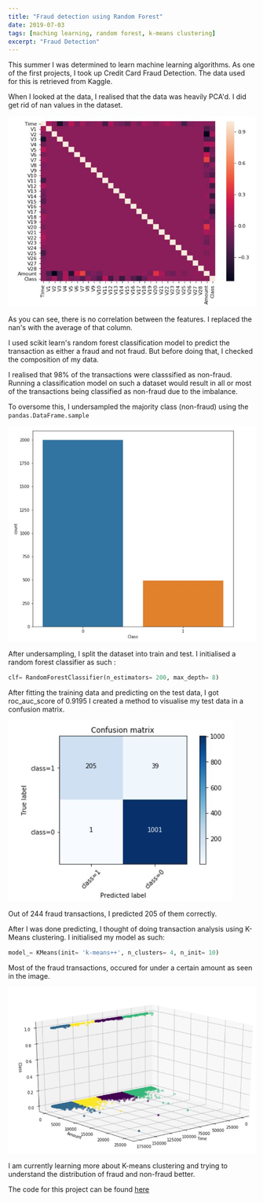 ```yaml
---
title: "Fraud detection using Random Forest"
date: 2019-07-03
tags: [maching learning, random forest, k-means clustering]
excerpt: "Fraud Detection"
---
```


This summer I was determined to learn machine learning algorithms. As one of the first projects, I took up Credit Card Fraud Detection.
The data used for this is retrieved from Kaggle.

When I looked at the data, I realised that the data was heavily PCA'd. I did get rid of nan values in the dataset.

![PCA'd dataset](/images/pca.JPG)

As you can see, there is no correlation between the features. I replaced the nan's with the average of that column.

I used scikit learn's random forest classification model to predict the transaction as either a fraud and not fraud. But before doing that, I checked the composition of my data.

I realised that 98% of the transactions were classsified as non-fraud. Running a classification model on such a dataset would result in all or most of the transactions being classified as non-fraud due to the imbalance.

To oversome this, I undersampled the majority class (non-fraud) using the `pandas.DataFrame.sample`

![Resampled Dataset](/images/resample.JPG)

After undersampling, I split the dataset into train and test. I initialised a random forest classifier  as such : 

```python
clf= RandomForestClassifier(n_estimators= 200, max_depth= 8)
```

After fitting the training data and predicting on the test data, I got roc_auc_score of 0.9195
I created a method to visualise my test data in a confusion matrix.

 ![Confusion Matrix](/images/matrix.JPG)

Out of 244 fraud transactions, I predicted 205 of them correctly.

After I was done predicting, I thought of doing transaction analysis using K-Means clustering. I initialised my model as such:
```python
model_= KMeans(init= 'k-means++', n_clusters= 4, n_init= 10)
```

Most of the fraud transactions, occured for under a certain amount as seen in the image.

![Clusters](/images/cluster.JPG)

I am currently learning more about K-means clustering and trying to understand the distribution of fraud and non-fraud better. 

The code for this project can be found [here](https://github.com/rohitgang/Fraud-Detection)
